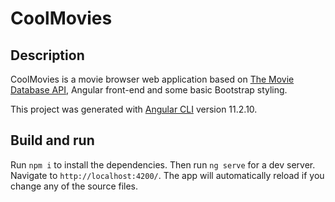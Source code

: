 # CoolMovies

## Description

CoolMovies is a movie browser web application based on [The Movie Database API](https://www.themoviedb.org/), Angular front-end and some basic Bootstrap styling.

This project was generated with [Angular CLI](https://github.com/angular/angular-cli) version 11.2.10.

## Build and run

Run `npm i` to install the dependencies.
Then run `ng serve` for a dev server. Navigate to `http://localhost:4200/`. The app will automatically reload if you change any of the source files.
